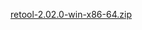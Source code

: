 [retool-2.02.0-win-x86-64.zip](https://unexpectedpanda.github.io/files/retool-2.02.0-win-x86-64.zip)